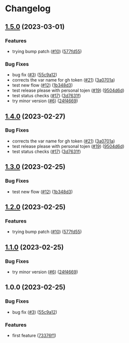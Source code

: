 # Changelog

## [1.5.0](https://github.com/snap-rush/gh-actions/compare/v1.4.0...v1.5.0) (2023-03-01)


### Features

* trying bump patch ([#10](https://github.com/snap-rush/gh-actions/issues/10)) ([577fd55](https://github.com/snap-rush/gh-actions/commit/577fd5528715ebb89538e739ed7c7b8b784d87a1))


### Bug Fixes

* bug fix ([#3](https://github.com/snap-rush/gh-actions/issues/3)) ([55c9a12](https://github.com/snap-rush/gh-actions/commit/55c9a12d690bfd38899d6add18218006e0946142))
* corrects the var name for gh token ([#21](https://github.com/snap-rush/gh-actions/issues/21)) ([3a0701a](https://github.com/snap-rush/gh-actions/commit/3a0701a799db93776ad17ea380ab9844f3956a8a))
* test new flow ([#12](https://github.com/snap-rush/gh-actions/issues/12)) ([1b348d3](https://github.com/snap-rush/gh-actions/commit/1b348d37b6ae27748413795b09953952d214cb41))
* test release please with personal tojen ([#19](https://github.com/snap-rush/gh-actions/issues/19)) ([9504d6d](https://github.com/snap-rush/gh-actions/commit/9504d6dc6524903018fec80d1e2879eb59afa521))
* test status checks ([#17](https://github.com/snap-rush/gh-actions/issues/17)) ([3d7631f](https://github.com/snap-rush/gh-actions/commit/3d7631f821dba7fc6a514cd42ee0a25124d31198))
* try minor version ([#6](https://github.com/snap-rush/gh-actions/issues/6)) ([24f4669](https://github.com/snap-rush/gh-actions/commit/24f46695e3fcb87be0ba6fde55a889fbf16f01cf))

## [1.4.0](https://github.com/snap-rush/gh-actions/compare/v1.3.0...v1.4.0) (2023-02-27)


### Bug Fixes

* corrects the var name for gh token ([#21](https://github.com/snap-rush/gh-actions/issues/21)) ([3a0701a](https://github.com/snap-rush/gh-actions/commit/3a0701a799db93776ad17ea380ab9844f3956a8a))
* test release please with personal tojen ([#19](https://github.com/snap-rush/gh-actions/issues/19)) ([9504d6d](https://github.com/snap-rush/gh-actions/commit/9504d6dc6524903018fec80d1e2879eb59afa521))
* test status checks ([#17](https://github.com/snap-rush/gh-actions/issues/17)) ([3d7631f](https://github.com/snap-rush/gh-actions/commit/3d7631f821dba7fc6a514cd42ee0a25124d31198))

## [1.3.0](https://github.com/snap-rush/gh-actions/compare/v1.2.0...v1.3.0) (2023-02-25)


### Bug Fixes

* test new flow ([#12](https://github.com/snap-rush/gh-actions/issues/12)) ([1b348d3](https://github.com/snap-rush/gh-actions/commit/1b348d37b6ae27748413795b09953952d214cb41))

## [1.2.0](https://github.com/snap-rush/gh-actions/compare/v1.1.0...v1.2.0) (2023-02-25)


### Features

* trying bump patch ([#10](https://github.com/snap-rush/gh-actions/issues/10)) ([577fd55](https://github.com/snap-rush/gh-actions/commit/577fd5528715ebb89538e739ed7c7b8b784d87a1))

## [1.1.0](https://github.com/snap-rush/gh-actions/compare/v1.0.0...v1.1.0) (2023-02-25)


### Bug Fixes

* try minor version ([#6](https://github.com/snap-rush/gh-actions/issues/6)) ([24f4669](https://github.com/snap-rush/gh-actions/commit/24f46695e3fcb87be0ba6fde55a889fbf16f01cf))

## 1.0.0 (2023-02-25)


### Bug Fixes

* bug fix ([#3](https://github.com/snap-rush/gh-actions/issues/3)) ([55c9a12](https://github.com/snap-rush/gh-actions/commit/55c9a12d690bfd38899d6add18218006e0946142))

### Features

* first feature ([73376f1](https://github.com/snapdocs/sd-services/commit/73376f100bfb04c0409c882f9b947587682ffa0d))
